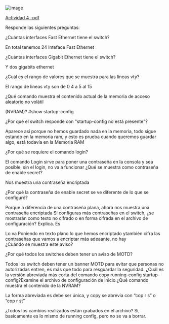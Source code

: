 ![image](https://github.com/Fx2048/COMU_REDES/assets/131219987/6c8bab94-6b49-43ee-8466-2f394613884b)

[Actividad 4 -pdf](https://github.com/Fx2048/COMU_REDES/blob/main/TAREAS/ACTIVIDADES_PDF/Actividad4-C8280.pdf)

Responde las siguientes preguntas: 

¿Cuántas interfaces Fast Ethernet tiene el switch? 

En total tenemos 24 Inteface Fast Ethernet  

  

¿Cuántas interfaces Gigabit Ethernet tiene el switch? 

Y dos gigabits ethernet  

 

¿Cuál es el rango de valores que se muestra para las líneas vty? 

El rango de lineas vty son de 0 4 a  5 al 15 

 

 

¿Qué comando muestra el contenido actual de la memoria de acceso aleatorio no volátil 

(NVRAM)? #show startup-config 

¿Por qué el switch responde con "startup-config no está presente"? 

Aparece así porque no hemos guardado nada en la memoria, todo sigue estando en la memoria ram, y esto es prueba cuando queremos guardar algo, está todavía en la Memoria RAM


¿Por qué se requiere el comando login? 

El comando Login sirve para  poner una contraseña en la consola y sea posible, sin el login, no va a funcionar 
¿Qué se muestra como contraseña de enable secret? 

Nos muestra una contraseña encriptada 

 

¿Por qué la contraseña de enable secret se ve diferente de lo que se configuró? 

Porque a diferencia de una contraseña plana, ahora nos muestra una contraseña encriptada 
Si configuras más contraseñas en el switch, ¿se mostrarán como texto no cifrado o en forma cifrada en el archivo de configuración? Explica. Es 

Lo va Poniendo en texto plano lo que hemos encriptado ytambién cifra las contraseñas que vamos a encriptar más adeaante, no hay  
¿Cuándo se muestra este aviso? 

 

¿Por qué todos los switches deben tener un aviso de MOTD? 

Todos los switch deben tener un banner MOTD para evitar que personas no autorizadas entren, es más que todo para resguardar la seguridad. 
¿Cuál es la versión abreviada más corta del comando copy running-config startup-config?Examine el archivo de configuración de inicio.¿Qué comando muestra el contenido de la NVRAM? 

La forma abreviada es debe ser única, y copy se abrevia con “cop r s” o “cop r st” 

 

¿Todos los cambios realizados están grabados en el archivo? 
Sí, basicamente es lo mismo de running config, pero no se va a borrar.

